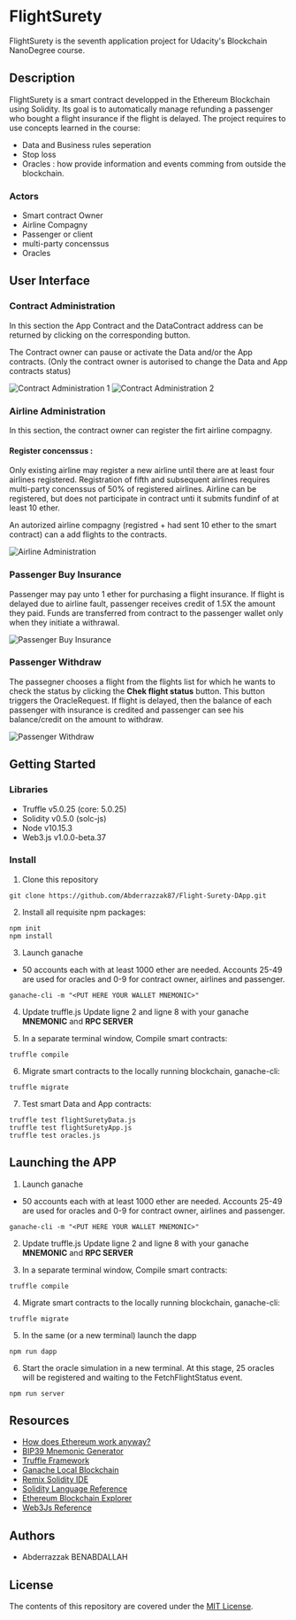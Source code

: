 # FlightSurety

FlightSurety is the seventh application project for Udacity's Blockchain NanoDegree course.

## Description
FlightSurety is a smart contract developped in the Ethereum Blockchain using Solidity. Its goal is to automatically manage refunding a passenger who bought a flight insurance if the flight is delayed.
The project requires to use concepts learned in the course:
* Data and Business rules seperation
* Stop loss
* Oracles : how provide information and events comming from outside the blockchain.

### Actors
* Smart contract Owner
* Airline Compagny
* Passenger or client
* multi-party concenssus
* Oracles

## User Interface
### Contract Administration
In this section the App Contract and the DataContract address can be returned by clicking on the  corresponding button.

The Contract owner can pause or activate the Data and/or the App contracts. (Only the contract owner is autorised to change the Data and App contracts status)

![Contract Administration 1](./images/Contract_Admin1.png "Contract Administration 1")
![Contract Administration 2](./images/Contract_Admin2.png "Contract Administration 2")

### Airline Administration
In this section, the contract owner can register the firt airline compagny. 

#### Register concenssus : 
Only existing airline may register a new airline until there are at least four airlines registered.
Registration of fifth and subsequent airlines requires multi-party concenssus of 50% of registered airlines.
Airline can be registered, but does not participate in contract unti it submits fundinf of at least 10 ether.

An autorized airline compagny (registred + had sent 10 ether to the smart contract) can a add flights to the contracts.

![Airline Administration](./images/Airline_Admin.png "Airline Administration")

### Passenger Buy Insurance
Passenger may pay unto 1 ether for purchasing a flight insurance. If flight is delayed due to airline fault, passenger receives credit of 1.5X the amount they paid. Funds are transferred from contract to the passenger wallet only when they initiate a withrawal.

![Passenger Buy Insurance](./images/Passenger_Section.png "Passenger Buy Insurance")


### Passenger Withdraw
The passegner chooses a flight from the flights list for which he wants to check the status by clicking the **Chek flight status** button. This button triggers the OracleRequest. If flight is delayed, then the balance of each passenger with insurance is credited and passenger can see his balance/credit on the amount to withdraw. 

![Passenger Withdraw](./images/Passenger_Withdraw.png "Passenger Withdraw")

## Getting Started

### Libraries

* Truffle v5.0.25 (core: 5.0.25)
* Solidity v0.5.0 (solc-js)
* Node v10.15.3
* Web3.js v1.0.0-beta.37

### Install
1. Clone this repository
```
git clone https://github.com/Abderrazzak87/Flight-Surety-DApp.git
```
2. Install all requisite npm packages:
```
npm init
npm install
```
3. Launch ganache
* 50 accounts each with at least 1000 ether are needed. Accounts 25-49 are used for oracles and 0-9 for contract owner, airlines and passenger.
```
ganache-cli -m "<PUT HERE YOUR WALLET MNEMONIC>"
```
4. Update truffle.js
Update ligne 2 and ligne 8 with your ganache **MNEMONIC** and **RPC SERVER**

5. In a separate terminal window, Compile smart contracts:
```
truffle compile
```
6. Migrate smart contracts to the locally running blockchain, ganache-cli:
```
truffle migrate
```
7. Test smart Data and App contracts:
```
truffle test flightSuretyData.js
truffle test flightSuretyApp.js
truffle test oracles.js
```

## Launching the APP
1. Launch ganache
* 50 accounts each with at least 1000 ether are needed. Accounts 25-49 are used for oracles and 0-9 for contract owner, airlines and passenger.
```
ganache-cli -m "<PUT HERE YOUR WALLET MNEMONIC>"
```
2. Update truffle.js
Update ligne 2 and ligne 8 with your ganache **MNEMONIC** and **RPC SERVER**

3. In a separate terminal window, Compile smart contracts:
```
truffle compile
```
4. Migrate smart contracts to the locally running blockchain, ganache-cli:
```
truffle migrate
```
5. In the same (or a new terminal) launch the dapp
```
npm run dapp
```
6. Start the oracle simulation in a new terminal. At this stage, 25 oracles will be registered and waiting to the FetchFlightStatus event.
```
npm run server
```

## Resources

* [How does Ethereum work anyway?](https://medium.com/@preethikasireddy/how-does-ethereum-work-anyway-22d1df506369)
* [BIP39 Mnemonic Generator](https://iancoleman.io/bip39/)
* [Truffle Framework](http://truffleframework.com/)
* [Ganache Local Blockchain](http://truffleframework.com/ganache/)
* [Remix Solidity IDE](https://remix.ethereum.org/)
* [Solidity Language Reference](http://solidity.readthedocs.io/en/v0.4.24/)
* [Ethereum Blockchain Explorer](https://etherscan.io/)
* [Web3Js Reference](https://github.com/ethereum/wiki/wiki/JavaScript-API)


## Authors

* Abderrazzak BENABDALLAH

## License

The contents of this repository are covered under the [MIT License](LICENSE).
